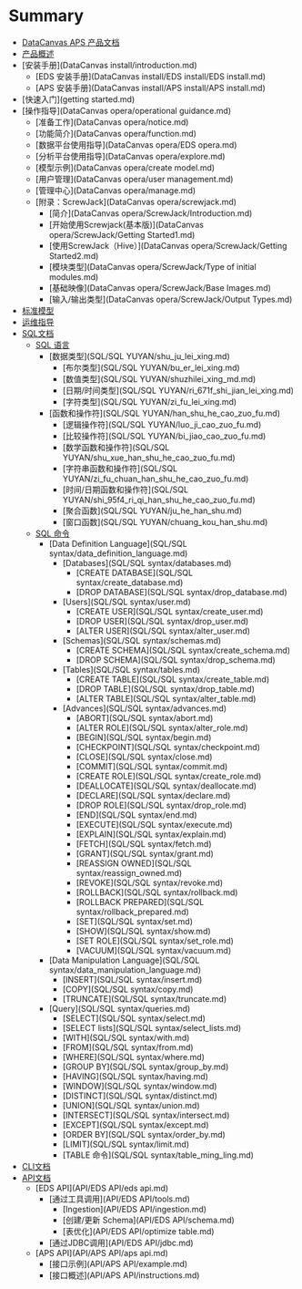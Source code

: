 # Summary* [DataCanvas APS 产品文档](README.md)* [产品概述](chan-pin-gai-shu.md)* [安装手册](DataCanvas install/introduction.md)  * [EDS 安装手册](DataCanvas install/EDS install/EDS install.md)  * [APS 安装手册](DataCanvas install/APS install/APS install.md)* [快速入门](getting started.md)* [操作指导](DataCanvas opera/operational guidance.md)  * [准备工作](DataCanvas opera/notice.md)  * [功能简介](DataCanvas opera/function.md)  * [数据平台使用指导](DataCanvas opera/EDS opera.md)  * [分析平台使用指导](DataCanvas opera/explore.md)  * [模型示例](DataCanvas opera/create model.md)  * [用户管理](DataCanvas opera/user management.md)  * [管理中心](DataCanvas opera/manage.md)  * [附录：ScrewJack](DataCanvas opera/screwjack.md)    * [简介](DataCanvas opera/ScrewJack/Introduction.md)    * [开始使用Screwjack\(基本版\)](DataCanvas opera/ScrewJack/Getting Started1.md)    * [使用ScrewJack（Hive）](DataCanvas opera/ScrewJack/Getting Started2.md)    * [模块类型](DataCanvas opera/ScrewJack/Type of initial modules.md)    * [基础映像](DataCanvas opera/ScrewJack/Base Images.md)    * [输入/输出类型](DataCanvas opera/ScrewJack/Output Types.md)* [标准模型](biao-zhun-mo-xing.md)* [运维指导](maintenance/aps-main-001.md)* [SQL文档](SQL/SQL1.md)  * [SQL 语言](SQL/SQL2.md)    * [数据类型](SQL/SQL YUYAN/shu_ju_lei_xing.md)      * [布尔类型](SQL/SQL YUYAN/bu_er_lei_xing.md)      * [数值类型](SQL/SQL YUYAN/shuzhilei_xing_md.md)      * [日期/时间类型](SQL/SQL YUYAN/ri_671f_shi_jian_lei_xing.md)      * [字符类型](SQL/SQL YUYAN/zi_fu_lei_xing.md)    * [函数和操作符](SQL/SQL YUYAN/han_shu_he_cao_zuo_fu.md)      * [逻辑操作符](SQL/SQL YUYAN/luo_ji_cao_zuo_fu.md)      * [比较操作符](SQL/SQL YUYAN/bi_jiao_cao_zuo_fu.md)      * [数学函数和操作符](SQL/SQL YUYAN/shu_xue_han_shu_he_cao_zuo_fu.md)      * [字符串函数和操作符](SQL/SQL YUYAN/zi_fu_chuan_han_shu_he_cao_zuo_fu.md)      * [时间/日期函数和操作符](SQL/SQL YUYAN/shi_95f4_ri_qi_han_shu_he_cao_zuo_fu.md)      * [聚合函数](SQL/SQL YUYAN/ju_he_han_shu.md)      * [窗口函数](SQL/SQL YUYAN/chuang_kou_han_shu.md)  * [SQL 命令](SQL/SQL3.md)    * [Data Definition Language](SQL/SQL syntax/data_definition_language.md)      * [Databases](SQL/SQL syntax/databases.md)        * [CREATE DATABASE](SQL/SQL syntax/create_database.md)        * [DROP DATABASE](SQL/SQL syntax/drop_database.md)      * [Users](SQL/SQL syntax/user.md)        * [CREATE USER](SQL/SQL syntax/create_user.md)        * [DROP USER](SQL/SQL syntax/drop_user.md)        * [ALTER USER](SQL/SQL syntax/alter_user.md)      * [Schemas](SQL/SQL syntax/schemas.md)        * [CREATE SCHEMA](SQL/SQL syntax/create_schema.md)        * [DROP SCHEMA](SQL/SQL syntax/drop_schema.md)      * [Tables](SQL/SQL syntax/tables.md)        * [CREATE TABLE](SQL/SQL syntax/create_table.md)        * [DROP TABLE](SQL/SQL syntax/drop_table.md)        * [ALTER TABLE](SQL/SQL syntax/alter_table.md)      * [Advances](SQL/SQL syntax/advances.md)        * [ABORT](SQL/SQL syntax/abort.md)        * [ALTER ROLE](SQL/SQL syntax/alter_role.md)        * [BEGIN](SQL/SQL syntax/begin.md)        * [CHECKPOINT](SQL/SQL syntax/checkpoint.md)        * [CLOSE](SQL/SQL syntax/close.md)        * [COMMIT](SQL/SQL syntax/commit.md)        * [CREATE ROLE](SQL/SQL syntax/create_role.md)        * [DEALLOCATE](SQL/SQL syntax/deallocate.md)        * [DECLARE](SQL/SQL syntax/declare.md)        * [DROP ROLE](SQL/SQL syntax/drop_role.md)        * [END](SQL/SQL syntax/end.md)        * [EXECUTE](SQL/SQL syntax/execute.md)        * [EXPLAIN](SQL/SQL syntax/explain.md)        * [FETCH](SQL/SQL syntax/fetch.md)        * [GRANT](SQL/SQL syntax/grant.md)        * [REASSIGN OWNED](SQL/SQL syntax/reassign_owned.md)        * [REVOKE](SQL/SQL syntax/revoke.md)        * [ROLLBACK](SQL/SQL syntax/rollback.md)        * [ROLLBACK PREPARED](SQL/SQL syntax/rollback_prepared.md)        * [SET](SQL/SQL syntax/set.md)        * [SHOW](SQL/SQL syntax/show.md)        * [SET ROLE](SQL/SQL syntax/set_role.md)        * [VACUUM](SQL/SQL syntax/vacuum.md)    * [Data Manipulation Language](SQL/SQL syntax/data_manipulation_language.md)      * [INSERT](SQL/SQL syntax/insert.md)      * [COPY](SQL/SQL syntax/copy.md)      * [TRUNCATE](SQL/SQL syntax/truncate.md)    * [Query](SQL/SQL syntax/queries.md)      * [SELECT](SQL/SQL syntax/select.md)      * [SELECT lists](SQL/SQL syntax/select_lists.md)      * [WITH](SQL/SQL syntax/with.md)      * [FROM](SQL/SQL syntax/from.md)      * [WHERE](SQL/SQL syntax/where.md)      * [GROUP BY](SQL/SQL syntax/group_by.md)      * [HAVING](SQL/SQL syntax/having.md)      * [WINDOW](SQL/SQL syntax/window.md)      * [DISTINCT](SQL/SQL syntax/distinct.md)      * [UNION](SQL/SQL syntax/union.md)      * [INTERSECT](SQL/SQL syntax/intersect.md)      * [EXCEPT](SQL/SQL syntax/except.md)      * [ORDER BY](SQL/SQL syntax/order_by.md)      * [LIMIT](SQL/SQL syntax/limit.md)      * [TABLE 命令](SQL/SQL syntax/table_ming_ling.md)* [ CLI文档](CLI/CLI.md)* [API文档](API/api.md)  * [EDS API](API/EDS API/eds api.md)    * [通过工具调用](API/EDS API/tools.md)      * [Ingestion](API/EDS API/ingestion.md)      * [创建/更新 Schema](API/EDS API/schema.md)      * [表优化](API/EDS API/optimize table.md)    * [通过JDBC调用](API/EDS API/jdbc.md)  * [APS API](API/APS API/aps api.md)    * [接口示例](API/APS API/example.md)    * [接口概述](API/APS API/instructions.md)
